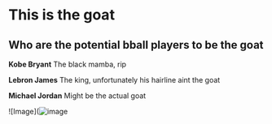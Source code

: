 # This is the goat
## Who are the potential bball players to be the goat

**Kobe Bryant**
The black mamba, rip

**Lebron James**
The king, unfortunately his hairline aint the goat

**Michael Jordan**
Might be the actual goat

![Image](![image](https://user-images.githubusercontent.com/122497056/211948100-24b3ae2e-d106-4ebf-a874-502546739541.png)
